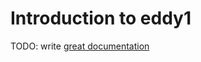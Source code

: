 # Introduction to eddy1

TODO: write [great documentation](http://jacobian.org/writing/what-to-write/)
